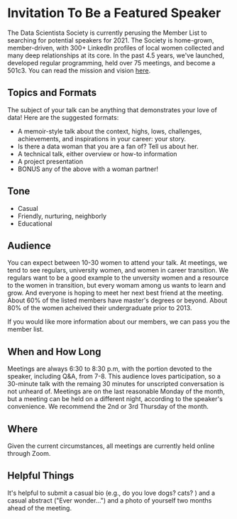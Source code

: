 # Invitation To Be a Featured Speaker

The Data Scientista Society is currently perusing the Member List to searching for potential speakers for 2021. The Society is home-grown, member-driven, with 300+  LinkedIn profiles of local women collected and many deep relationships at its core. In the past 4.5 years, we've launched, developed regular programming, held over 75 meetings, and become a 501c3. You can read the mission and vision [here](../missionvision.md).

## Topics and Formats
The subject of your talk can be anything that demonstrates your love of data! Here are the suggested formats:
* A memoir-style talk about the context, highs, lows, challenges, achievements, and inspirations in your career: your story.
* Is there a data woman that you are a fan of? Tell us about her.
* A technical talk, either overview or how-to information 
* A project presentation
* BONUS any of the above with a woman partner! 

## Tone
* Casual
* Friendly, nurturing, neighborly
* Educational

## Audience
You can expect between 10-30 women to attend your talk.  At meetings, we tend to see regulars, university women, and women in career transition. We regulars want to be a good example to the unversity women and a resource to the women in transition, but every womam among us wants to learn and grow. And everyone is hoping to meet her next best friend at the meeting. About 60% of the listed members have master's degrees or beyond. About 80% of the women acheived their undergraduate prior to 2013. 

If you would like more information about our members, we can pass you the member list.

## When and How Long
Meetings are always 6:30 to 8:30 p.m, with the portion devoted to the speaker, including Q&A, from 7-8. This audience loves participation, so a 30-minute talk with the remaing 30 minutes for unscripted conversation is not unheard of. Meetings are on the last reasonable Monday of the month, but a meeting can be held on a different night, according to the speaker's convenience. We recommend the 2nd or 3rd Thursday of the month.

## Where
Given the current circumstances, all meetings are currently held online through Zoom.

## Helpful Things
It's helpful to submit a casual bio (e.g., do you love dogs? cats? ) and a casual abstract ("Ever wonder...") and a photo of yourself two months ahead of the meeting.